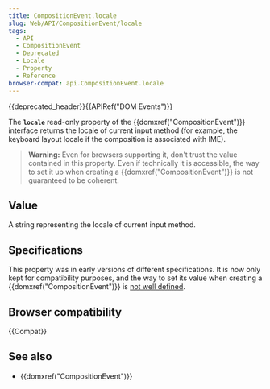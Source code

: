 ```yaml
---
title: CompositionEvent.locale
slug: Web/API/CompositionEvent/locale
tags:
  - API
  - CompositionEvent
  - Deprecated
  - Locale
  - Property
  - Reference
browser-compat: api.CompositionEvent.locale
---
```

{{deprecated_header}}{{APIRef("DOM Events")}}

The **`locale`** read-only property of the
{{domxref("CompositionEvent")}} interface returns the locale of current input method
(for example, the keyboard layout locale if the composition is associated with IME).

> **Warning:** Even for browsers supporting it, don't trust the value contained in this property.
> Even if technically it is accessible, the way to set it up when creating a {{domxref("CompositionEvent")}}
> is not guaranteed to be coherent.

## Value

A string representing the locale of current input method.

## Specifications

This property was in early versions of different specifications. It is now only kept for compatibility purposes, and the way
to set its value when creating a {{domxref("CompositionEvent")}} is [not well defined](https://github.com/w3c/uievents/issues/48).

## Browser compatibility

{{Compat}}

## See also

- {{domxref("CompositionEvent")}}
